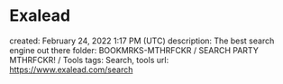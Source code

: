 # Exalead

created: February 24, 2022 1:17 PM (UTC)
description: The best search engine out there
folder: BOOKMRKS-MTHRFCKR / SEARCH PARTY MTHRFCKR! / Tools
tags: Search, tools
url: https://www.exalead.com/search